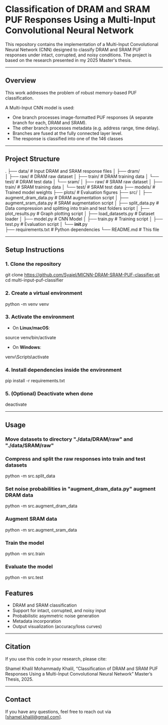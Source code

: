 # Classification of DRAM and SRAM PUF Responses Using a Multi-Input Convolutional Neural Network

This repository contains the implementation of a Multi-Input Convolutional Neural Network (CNN) designed to classify DRAM and SRAM PUF responses under intact, corrupted, and noisy conditions. The project is based on the research presented in my 2025 Master's thesis.

---

## Overview

This work addresses the problem of robust memory-based PUF classification.

A Multi-Input CNN model is used:
- One branch processes image-formatted PUF responses (A separate branch for each, DRAM and SRAM).
- The other branch processes metadata (e.g. address range, time delay).
- Branches are fused at the fully connected layer level.
- The response is classified into one of the 146 classes

---

## Project Structure

.
├── data/               # Input DRAM and SRAM response files
│   ├── dram/			
│   	 ├── raw/			# DRAM raw dataset
│   	 ├── train/		    # DRAM training data
│  		 └── test/      	# DRAM test data
│   └── sram/
│   	 ├── raw/			# SRAM raw dataset
│   	 ├── train/		    # SRAM training data
│  		 └── test/      	# SRAM test data
├── models/             # Trained model weights
├── plots/              # Evaluation figures
├── src/
│   ├── augment_dram_data.py	# DRAM augmentation script
│   ├── augment_sram_data.py	# SRAM augmentation script
│   ├── split_data.py        	# Data compression and splitting into train and test folders script
│   ├── plot_results.py     	# Graph plotting script
│   ├── load_datasets.py 		# Dataset loader
│   ├── model.py        		# CNN Model
│   ├── train.py        		# Training script
│   ├── test.py         		# Evaluation script
│   └── __init__.py        	
├── requirements.txt    # Python dependencies
└── README.md           # This file

---

## Setup Instructions

### 1. Clone the repository

git clone https://github.com/Syajel/MICNN-DRAM-SRAM-PUF-classifier.git
cd multi-input-puf-classifier

### 2. Create a virtual environment

python -m venv venv

### 3. Activate the environment

* On **Linux/macOS**:

source venv/bin/activate

* On **Windows**:

venv\Scripts\activate

### 4. Install dependencies inside the environment

pip install -r requirements.txt

### 5. (Optional) Deactivate when done

deactivate


---

## Usage

### Move datasets to directory "./data/DRAM/raw" and "./data/SRAM/raw"

### Compress and split the raw responses into train and test datasets

python -m src.split_data

### Set noise probabilities in "augment_dram_data.py" augment DRAM data

python -m src.augment_dram_data

### Augment SRAM data

python -m src.augment_sram_data

### Train the model

python -m src.train

### Evaluate the model

python -m src.test


## Features

* DRAM and SRAM classification
* Support for intact, corrupted, and noisy input
* Probabilistic asymmetric noise generation
* Metadata incorporation
* Output visualization (accuracy/loss curves)

---

## Citation

If you use this code in your research, please cite:

Shamel Khalil Mohammady Khalil, “Classification of DRAM and SRAM PUF Responses Using a Multi-Input Convolutional Neural Network” Master’s Thesis, 2025.

---

## Contact

If you have any questions, feel free to reach out via [shamel.khalil@gmail.com].

